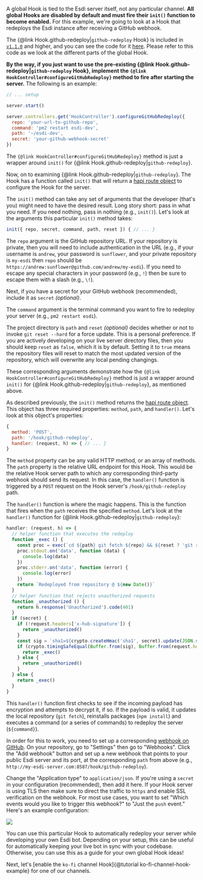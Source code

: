 A global Hook is tied to the Esdi server itself, not any particular channel. **All global Hooks are disabled by default and must fire their `init()` function to become enabled.** For this example, we're going to look at a Hook that redeploys the Esdi instance after receiving a GitHub webhook.

The {@link Hook.github-redeploy|`github-redeploy` Hook} is included in [`v1.1.0`](https://github.com/azigler/esdi/releases/tag/v1.1.0) and higher, and you can see the code for it [here](hooks_github-redeploy.js.html). Please refer to this code as we look at the different parts of the global Hook.

**By the way, if you just want to use the pre-existing {@link Hook.github-redeploy|`github-redeploy` Hook}, implement the `{@link HookController#configureGitHubRedeploy}` method to fire after starting the server.** The following is an example:

```js
// ... setup

server.start()

server.controllers.get('HookController').configureGitHubRedeploy({
  repo: 'your-url-to-github-repo',
  command: 'pm2 restart esdi-dev',
  path: '~/esdi-dev',
  secret: 'your-github-webhook-secret'
})
```

The `{@link HookController#configureGitHubRedeploy}` method is just a wrapper around `init()` for {@link Hook.github-redeploy|`github-redeploy`}.

Now, on to examining {@link Hook.github-redeploy|`github-redeploy`}. The Hook has a function called `init()` that will return a [hapi route object](https://hapi.dev/tutorials/routing/) to configure the Hook for the server. 

The `init()` method can take any set of arguments that the developer (that's you) might need to have the desired result. Long story short: pass in what you need. If you need nothing, pass in nothing (e.g., `init()`). Let's look at the arguments this particular `init()` method takes:

```js
init({ repo, secret, command, path, reset }) { // ... }
```

The `repo` argument is the GitHub repository URL. If your repository is private, then you will need to include authentication in the URL (e.g., if your username is `andrew`, your password is `sunflower`, and your private repository is `my-esdi` then `repo` should be `https://andrew:sunflower@github.com/andrew/my-esdi`). If you need to escape any special characters in your password (e.g., `!`) then be sure to escape them with a slash (e.g., `\!`).

Next, if you have a secret for your GitHub webhook (recommended), include it as `secret` *(optional)*.

The `command` argument is the terminal command you want to fire to redeploy your server (e.g., `pm2 restart esdi`).

The project directory is `path` and `reset` *(optional)* decides whether or not to invoke `git reset --hard` for a force update. This is a personal preference. If you are actively developing on your live server directory files, then you should keep `reset` as `false`, which it is by default. Setting it to `true` means the repository files will reset to match the most updated version of the repository, which will overwrite any local pending changings.

These corresponding arguments demonstrate how the `{@link HookController#configureGitHubRedeploy}` method is just a wrapper around `init()` for {@link Hook.github-redeploy|`github-redeploy`}, as mentioned above.

As described previously, the `init()` method returns the [hapi route object](https://hapi.dev/tutorials/routing/). This object has three required properties: `method`, `path`, and `handler()`. Let's look at this object's properties:

```js
{
  method: 'POST',
  path: '/hook/github-redeploy',
  handler: (request, h) => { // ... }
}
```

The `method` property can be any valid HTTP method, or an array of methods. The `path` property is the relative URL endpoint for this Hook. This would be the relative Hook server path to which any corresponding third-party webhook should send its request. In this case, the `handler()` function is triggered by a `POST` request on the Hook server's `/hook/github-redeploy` path.

The `handler()` function is where the magic happens. This is the function that fires when the `path` receives the specified `method`. Let's look at the `handler()` function for {@link Hook.github-redeploy|`github-redeploy`}:

```js
handler: (request, h) => {
  // helper function that executes the redeploy
  function _exec () {
    const proc = exec(`cd ${path} git fetch ${repo} && ${reset ? 'git reset --hard' : 'git pull'} && npm install && ${command}`)
    proc.stdout.on('data', function (data) {
      console.log(data)
    })
    proc.stderr.on('data', function (error) {
      console.log(error)
    })
    return `Redeployed from repository @ ${new Date()}`
  }
  // helper function that rejects unauthorized requests
  function _unauthorized () {
    return h.response('Unauthorized').code(401)
  }
  if (secret) {
    if (!request.headers['x-hub-signature']) {
      return _unauthorized()
    }
    const sig = `sha1=${crypto.createHmac('sha1', secret).update(JSON.stringify(request.payload)).digest('hex')}`
    if (crypto.timingSafeEqual(Buffer.from(sig), Buffer.from(request.headers['x-hub-signature']))) {
      return _exec()
    } else {
      return _unauthorized()
    }
  } else {
    return _exec()
  }
}
```

This `handler()` function first checks to see if the incoming payload has encryption and attempts to decrypt it, if so. If the payload is valid, it updates the local repository (`git fetch`), reinstalls packages (`npm install`) and executes a command (or a series of commands) to redeploy the server (`${command}`).

In order for this to work, you need to set up a corresponding [webhook on GitHub](https://docs.github.com/en/free-pro-team@latest/developers/webhooks-and-events/about-webhooks). On your repository, go to "Settings" then go to "Webhooks". Click the "Add webhook" button and set up a new webhook that points to your public Esdi server and its port, at the corresponding `path` from above (e.g., `
http://my-esdi-server.com:8587/hook/github-redeploy`).

Change the "Application type" to `application/json`. If you're using a `secret` in your configuration (recommended), then add it here. If your Hook server is using TLS then make sure to direct the traffic to `https` and enable SSL verification on the webhook. For most use cases, you want to set "Which events would you like to trigger this webhook?" to "Just the `push` event." Here's an example configuration:

![](https://user-images.githubusercontent.com/7295363/101291333-e927a180-37bc-11eb-839f-490da4f2df91.png)

You can use this particular Hook to automatically redeploy your server while developing your own Esdi bot. Depending on your setup, this can be useful for automatically keeping your live bot in sync with your codebase. Otherwise, you can use this as a guide for your own global Hook ideas!

Next, let's [enable the `ko-fi` channel Hook]{@tutorial ko-fi-channel-hook-example} for one of our channels.